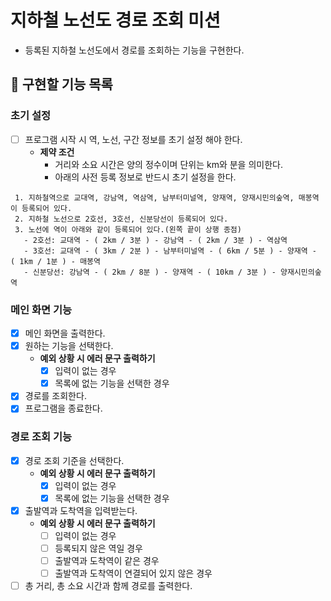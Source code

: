 # 지하철 노선도 경로 조회 미션
- 등록된 지하철 노선도에서 경로를 조회하는 기능을 구현한다.

## 🎯 구현할 기능 목록

### 초기 설정 
- [ ] 프로그램 시작 시 역, 노선, 구간 정보를 초기 설정 해야 한다.
    - **제약 조건**
        - 거리와 소요 시간은 양의 정수이며 단위는 km와 분을 의미한다.
        - 아래의 사전 등록 정보로 반드시 초기 설정을 한다.

```
 1. 지하철역으로 교대역, 강남역, 역삼역, 남부터미널역, 양재역, 양재시민의숲역, 매봉역이 등록되어 있다.
 2. 지하철 노선으로 2호선, 3호선, 신분당선이 등록되어 있다.
 3. 노선에 역이 아래와 같이 등록되어 있다.(왼쪽 끝이 상행 종점)
   - 2호선: 교대역 - ( 2km / 3분 ) - 강남역 - ( 2km / 3분 ) - 역삼역
   - 3호선: 교대역 - ( 3km / 2분 ) - 남부터미널역 - ( 6km / 5분 ) - 양재역 - ( 1km / 1분 ) - 매봉역
   - 신분당선: 강남역 - ( 2km / 8분 ) - 양재역 - ( 10km / 3분 ) - 양재시민의숲역
 ```

### 메인 화면 기능
- [x] 메인 화면을 출력한다.
- [x] 원하는 기능을 선택한다.
    - **예외 상황 시 에러 문구 출력하기**
        - [x] 입력이 없는 경우
        - [x] 목록에 없는 기능을 선택한 경우
- [x] 경로를 조회한다.
- [x] 프로그램을 종료한다.

### 경로 조회 기능
- [x] 경로 조회 기준을 선택한다.
    - **예외 상황 시 에러 문구 출력하기**
        - [x] 입력이 없는 경우
        - [x] 목록에 없는 기능을 선택한 경우
- [x] 출발역과 도착역을 입력받는다.
    - **예외 상황 시 에러 문구 출력하기**
        - [ ] 입력이 없는 경우
        - [ ] 등록되지 않은 역일 경우
        - [ ] 출발역과 도착역이 같은 경우
        - [ ] 출발역과 도착역이 연결되어 있지 않은 경우
- [ ] 총 거리, 총 소요 시간과 함께 경로를 출력한다.
